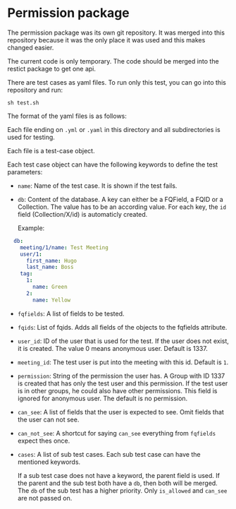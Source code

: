 # Permission package

The permission package was its own git repository. It was merged into this
repository because it was the only place it was used and this makes changed easier.

The current code is only temporary. The code should be merged into the restict
package to get one api.

There are test cases as yaml files. To run only this test, you can go into this
repository and run:

```
sh test.sh
```

The format of the yaml files is as follows:

Each file ending on `.yml` or `.yaml` in this directory and all subdirectories
is used for testing.

Each file is a test-case object.

Each test case object can have the following keywords to define the test
parameters:

* `name`: Name of the test case. It is shown if the test fails.

* `db`: Content of the database. A key can either be a FQField, a FQID or a
  Collection. The value has to be an according value. For each key, the `id`
  field (Collection/X/id) is automaticly created.

  Example:

```yaml
  db:
    meeting/1/name: Test Meeting
    user/1:
      first_name: Hugo
      last_name: Boss
    tag:
      1:
        name: Green
      2:
        name: Yellow
```

* `fqfields`: A list of fields to be tested.

* `fqids`: List of fqids. Adds all fields of the objects to the fqfields
  attribute.

* `user_id`: ID of the user that is used for the test. If the user does not
  exist, it is created. The value 0 means anonymous user. Default is 1337.

* `meeting_id`: The test user is put into the meeting with this id. Default is
  `1`.

* `permission`: String of the permission the user has. A Group with ID 1337 is
  created that has only the test user and this permission. If the test user is
  in other groups, he could also have other permissions. This field is ignored
  for anonymous user. The default is no permission.

* `can_see`: A list of fields that the user is expected to see. Omit fields
  that the user can not see.

* `can_not_see`: A shortcut for saying `can_see` everything from `fqfields`
  expect thes once.

* `cases`: A list of sub test cases. Each sub test case can have the mentioned
  keywords.

  If a sub test case does not have a keyword, the parent field is used. If the
  parent and the sub test both have a `db`, then both will be merged. The `db`
  of the sub test has a higher priority. Only `is_allowed` and `can_see` are not
  passed on.
